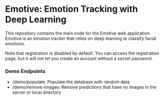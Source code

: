 # Emotive: Emotion Tracking with Deep Learning

This repository contains the main code for the Emotive web application. Emotive is an emotion tracker that relies on deep learning to classify facial emotions.

Note that registration is disabled by default. You can access the registration page, but it will not let you create an account without a secret password.


### Demo Endpoints

* /demo/populate: Populate the database with random data
* /demo/remove-images: Remove predictions that have no images in the server or local directory
